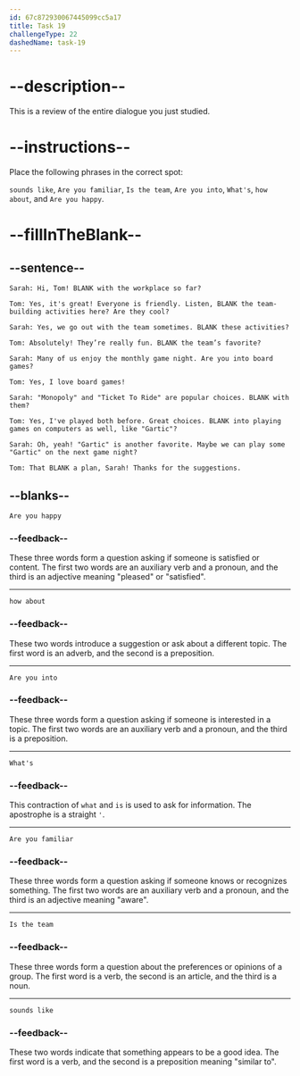```yaml
---
id: 67c872930067445099cc5a17
title: Task 19
challengeType: 22
dashedName: task-19
---
```


<!-- REVIEW -->

# --description--

This is a review of the entire dialogue you just studied.

# --instructions--

Place the following phrases in the correct spot:

`sounds like`, `Are you familiar`, `Is the team`, `Are you into`, `What's`, `how about`, and `Are you happy`.

# --fillInTheBlank--

## --sentence--

`Sarah: Hi, Tom! BLANK with the workplace so far?`  

`Tom: Yes, it's great! Everyone is friendly. Listen, BLANK the team-building activities here? Are they cool?`  

`Sarah: Yes, we go out with the team sometimes. BLANK these activities?`  

`Tom: Absolutely! They’re really fun. BLANK the team’s favorite?`  

`Sarah: Many of us enjoy the monthly game night. Are you into board games?`  

`Tom: Yes, I love board games!`  

`Sarah: "Monopoly" and "Ticket To Ride" are popular choices. BLANK with them?`  

`Tom: Yes, I've played both before. Great choices. BLANK into playing games on computers as well, like "Gartic"?`  

`Sarah: Oh, yeah! "Gartic" is another favorite. Maybe we can play some "Gartic" on the next game night?`  

`Tom: That BLANK a plan, Sarah! Thanks for the suggestions.`  

## --blanks--

`Are you happy`  

### --feedback--

These three words form a question asking if someone is satisfied or content. The first two words are an auxiliary verb and a pronoun, and the third is an adjective meaning "pleased" or "satisfied".  

---

`how about`  

### --feedback--

These two words introduce a suggestion or ask about a different topic. The first word is an adverb, and the second is a preposition.  

---

`Are you into`  

### --feedback--

These three words form a question asking if someone is interested in a topic. The first two words are an auxiliary verb and a pronoun, and the third is a preposition.  

---

`What's`  

### --feedback--

This contraction of `what` and `is` is used to ask for information. The apostrophe is a straight `'`.  

---

`Are you familiar`  

### --feedback--

These three words form a question asking if someone knows or recognizes something. The first two words are an auxiliary verb and a pronoun, and the third is an adjective meaning "aware".  

---

`Is the team`  

### --feedback--

These three words form a question about the preferences or opinions of a group. The first word is a verb, the second is an article, and the third is a noun.  

---

`sounds like`  

### --feedback--

These two words indicate that something appears to be a good idea. The first word is a verb, and the second is a preposition meaning "similar to".  
